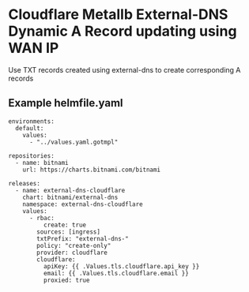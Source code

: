 # Cloudflare Metallb External-DNS Dynamic A Record updating using WAN IP

Use TXT records created using external-dns to create corresponding A records

## Example helmfile.yaml

```
environments:
  default:
    values:
      - "../values.yaml.gotmpl"

repositories:
  - name: bitnami
    url: https://charts.bitnami.com/bitnami

releases:
  - name: external-dns-cloudflare
    chart: bitnami/external-dns
    namespace: external-dns-cloudflare
    values:
      - rbac:
          create: true
        sources: [ingress]
        txtPrefix: "external-dns-"
        policy: "create-only"
        provider: cloudflare
        cloudflare:
          apiKey: {{ .Values.tls.cloudflare.api_key }}
          email: {{ .Values.tls.cloudflare.email }}
          proxied: true
```
